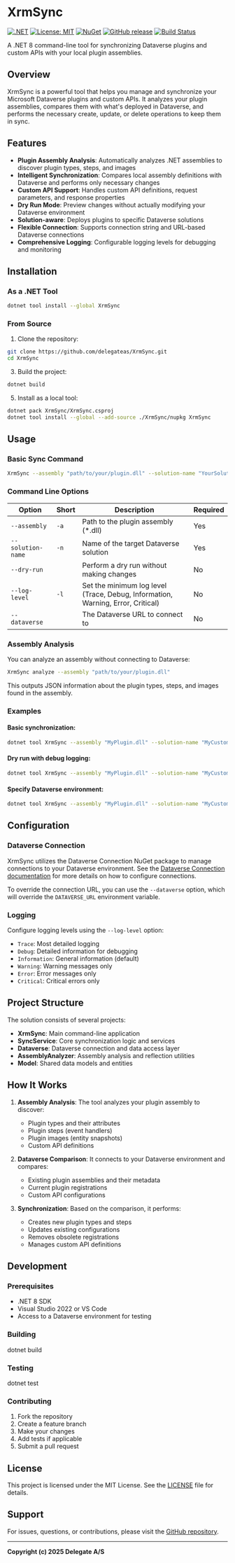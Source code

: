 # XrmSync

[![.NET](https://img.shields.io/badge/.NET-8.0-blue.svg)](https://dotnet.microsoft.com/download/dotnet/8.0)
[![License: MIT](https://img.shields.io/badge/License-MIT-yellow.svg)](https://opensource.org/licenses/MIT)
[![NuGet](https://img.shields.io/nuget/v/XrmSync.svg)](https://www.nuget.org/packages/XrmSync)
[![GitHub release](https://img.shields.io/github/release/delegateas/XrmSync.svg)](https://github.com/delegateas/XrmSync/releases)
[![Build Status](https://img.shields.io/github/actions/workflow/status/delegateas/XrmSync/build.yml)](https://github.com/delegateas/XrmSync/actions)

A .NET 8 command-line tool for synchronizing Dataverse plugins and custom APIs with your local plugin assemblies.

## Overview

XrmSync is a powerful tool that helps you manage and synchronize your Microsoft Dataverse plugins and custom APIs. It analyzes your plugin assemblies, compares them with what's deployed in Dataverse, and performs the necessary create, update, or delete operations to keep them in sync.

## Features

- **Plugin Assembly Analysis**: Automatically analyzes .NET assemblies to discover plugin types, steps, and images
- **Intelligent Synchronization**: Compares local assembly definitions with Dataverse and performs only necessary changes
- **Custom API Support**: Handles custom API definitions, request parameters, and response properties
- **Dry Run Mode**: Preview changes without actually modifying your Dataverse environment
- **Solution-aware**: Deploys plugins to specific Dataverse solutions
- **Flexible Connection**: Supports connection string and URL-based Dataverse connections
- **Comprehensive Logging**: Configurable logging levels for debugging and monitoring

## Installation

### As a .NET Tool
```bash
dotnet tool install --global XrmSync
```
### From Source

1. Clone the repository:
```bash
git clone https://github.com/delegateas/XrmSync.git
cd XrmSync
```
3. Build the project:
```bash
dotnet build
```
5. Install as a local tool:
```bash
dotnet pack XrmSync/XrmSync.csproj
dotnet tool install --global --add-source ./XrmSync/nupkg XrmSync
```
## Usage

### Basic Sync Command
```bash
XrmSync --assembly "path/to/your/plugin.dll" --solution-name "YourSolutionName"
```
### Command Line Options

| Option | Short | Description | Required |
|--------|-------|-------------|----------|
| `--assembly` | `-a` | Path to the plugin assembly (*.dll) | Yes |
| `--solution-name` | `-n` | Name of the target Dataverse solution | Yes |
| `--dry-run` | | Perform a dry run without making changes | No |
| `--log-level` | `-l` | Set the minimum log level (Trace, Debug, Information, Warning, Error, Critical) | No |
| `--dataverse` | | The Dataverse URL to connect to | No |

### Assembly Analysis

You can analyze an assembly without connecting to Dataverse:
```bash
XrmSync analyze --assembly "path/to/your/plugin.dll"
```
This outputs JSON information about the plugin types, steps, and images found in the assembly.

### Examples

#### Basic synchronization:

```bash
dotnet tool XrmSync --assembly "MyPlugin.dll" --solution-name "MyCustomSolution"
```

#### Dry run with debug logging:

```bash
dotnet tool XrmSync --assembly "MyPlugin.dll" --solution-name "MyCustomSolution" --dry-run --log-level Debug
```

#### Specify Dataverse environment:

```bash
dotnet tool XrmSync --assembly "MyPlugin.dll" --solution-name "MyCustomSolution" --dataverse "https://myorg.crm.dynamics.com"
```

## Configuration

### Dataverse Connection

XrmSync utilizes the Dataverse Connection NuGet package to manage connections to your Dataverse environment.
See the [Dataverse Connection documentation](https://github.com/delegateas/DataverseConnection) for more details on how to configure connections.

To override the connection URL, you can use the `--dataverse` option, which will override the `DATAVERSE_URL` environment variable.

### Logging

Configure logging levels using the `--log-level` option:

- `Trace`: Most detailed logging
- `Debug`: Detailed information for debugging
- `Information`: General information (default)
- `Warning`: Warning messages only
- `Error`: Error messages only
- `Critical`: Critical errors only

## Project Structure

The solution consists of several projects:

- **XrmSync**: Main command-line application
- **SyncService**: Core synchronization logic and services
- **Dataverse**: Dataverse connection and data access layer
- **AssemblyAnalyzer**: Assembly analysis and reflection utilities
- **Model**: Shared data models and entities

## How It Works

1. **Assembly Analysis**: The tool analyzes your plugin assembly to discover:
   - Plugin types and their attributes
   - Plugin steps (event handlers)
   - Plugin images (entity snapshots)
   - Custom API definitions

2. **Dataverse Comparison**: It connects to your Dataverse environment and compares:
   - Existing plugin assemblies and their metadata
   - Current plugin registrations
   - Custom API configurations

3. **Synchronization**: Based on the comparison, it performs:
   - Creates new plugin types and steps
   - Updates existing configurations
   - Removes obsolete registrations
   - Manages custom API definitions

## Development

### Prerequisites

- .NET 8 SDK
- Visual Studio 2022 or VS Code
- Access to a Dataverse environment for testing

### Building
dotnet build
### Testing
dotnet test
### Contributing

1. Fork the repository
2. Create a feature branch
3. Make your changes
4. Add tests if applicable
5. Submit a pull request

## License

This project is licensed under the MIT License. See the [LICENSE](LICENSE) file for details.

## Support

For issues, questions, or contributions, please visit the [GitHub repository](https://github.com/delegateas/XrmSync).

---

**Copyright (c) 2025 Delegate A/S**

